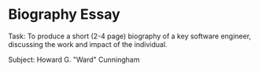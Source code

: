 # Biography Essay

Task: To produce a short (2-4 page) biography of a key software engineer, discussing the work and impact of the individual.

Subject: Howard G. "Ward" Cunningham